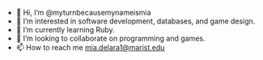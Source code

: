 - 👋 Hi, I’m @myturnbecausemynameismia
- 👀 I’m interested in software development, databases, and game design.
- 🌱 I’m currently learning Ruby.
- 💞️ I’m looking to collaborate on programming and games.
- 📫 How to reach me mia.delara1@marist.edu

<!---
myturnbecausemynameismia/myturnbecausemynameismia is a ✨ special ✨ repository because its `README.md` (this file) appears on your GitHub profile.
You can click the Preview link to take a look at your changes.
--->
